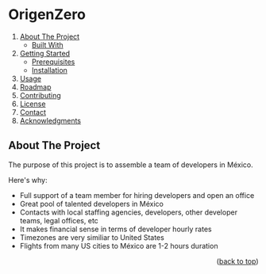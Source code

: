 # OrigenZero

<!-- TABLE OF CONTENTS -->
 <ol>
    <li>
      <a href="#about-the-project">About The Project</a>
      <ul>
        <li><a href="#built-with">Built With</a></li>
      </ul>
    </li>
    <li>
      <a href="#getting-started">Getting Started</a>
      <ul>
        <li><a href="#prerequisites">Prerequisites</a></li>
        <li><a href="#installation">Installation</a></li>
      </ul>
    </li>
    <li><a href="#usage">Usage</a></li>
    <li><a href="#roadmap">Roadmap</a></li>
    <li><a href="#contributing">Contributing</a></li>
    <li><a href="#license">License</a></li>
    <li><a href="#contact">Contact</a></li>
    <li><a href="#acknowledgments">Acknowledgments</a></li>
  </ol>

<!-- ABOUT THE PROJECT -->

## About The Project

The purpose of this project is to assemble a team of developers in México.

Here's why:

- Full support of a team member for hiring developers and open an office
- Great pool of talented developers in México
- Contacts with local staffing agencies, developers, other developer teams, legal offices, etc
- It makes financial sense in terms of developer hourly rates
- Timezones are very similiar to United States
- Flights from many US cities to México are 1-2 hours duration

<p align="right">(<a href="#top">back to top</a>)</p>
